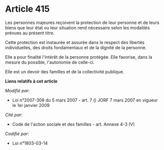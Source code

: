 # Article 415

Les personnes majeures reçoivent la protection de leur personne et de leurs biens que leur état ou leur situation rend
nécessaire selon les modalités prévues au présent titre.

Cette protection est instaurée et assurée dans le respect des libertés individuelles, des droits fondamentaux et de la
dignité de la personne.

Elle a pour finalité l'intérêt de la personne protégée. Elle favorise, dans la mesure du possible, l'autonomie de celle-ci.

Elle est un devoir des familles et de la collectivité publique.

**Liens relatifs à cet article**

_Modifié par_:

  - Loi n°2007-308 du 5 mars 2007 - art. 7 () JORF 7 mars 2007 en vigueur le 1er janvier 2009

_Cité par_:

  - Code de l'action sociale et des familles - art. Annexe 4-3 (V)

_Codifié par_:

  - Loi n°1803-03-14
